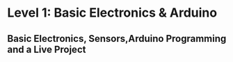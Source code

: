 # Level 1: Basic Electronics & Arduino

## Basic Electronics, Sensors,Arduino Programming and a Live Project
